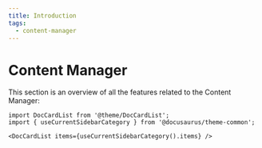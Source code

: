 ```yaml
---
title: Introduction
tags:
  - content-manager
---
```


# Content Manager

This section is an overview of all the features related to the Content Manager:

```mdx-code-block
import DocCardList from '@theme/DocCardList';
import { useCurrentSidebarCategory } from '@docusaurus/theme-common';

<DocCardList items={useCurrentSidebarCategory().items} />
```
